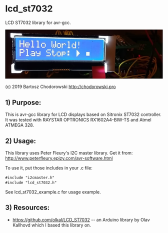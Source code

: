 # lcd_st7032

LCD ST7032 library for avr-gcc.

![Logo](logo/lcd_st7032.jpg)

(c) 2019 Bartosz Chodorowski http://chodorowski.pro

## 1) Purpose:

This is avr-gcc library for LCD displays based on Sitronix ST7032
controller.
It was tested with RAYSTAR OPTRONICS RX1602A4-BIW-TS and Atmel ATMEGA 328.

## 2) Usage:

This library uses Peter Fleury's I2C master library. Get it from:
http://www.peterfleury.epizy.com/avr-software.html

To use it, put those includes in your .c file:
```
#include "i2cmaster.h"
#include "lcd_st7032.h"
```

See lcd_st7032_example.c for usage example.

## 3) Resources:

 - https://github.com/olkal/LCD_ST7032 -- an Arduino library by Olav Kallhovd which I based this library on.

